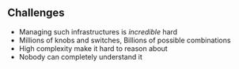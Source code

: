 ## Challenges
- Managing such infrastructures is *incredible* hard
- Millions of knobs and switches, Billions of possible combinations
- High complexity make it hard to reason about
- Nobody can completely understand it

